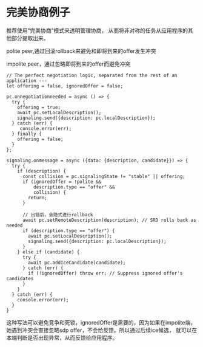 # 完美协商例子

推荐使用"完美协商"模式来透明管理协商，
从而将非对称的任务从应用程序的其他部分提取出来。

polite peer,通过回滚rollback来避免和即将到来的offer发生冲突

impolite peer，通过忽略即将到来的offer而避免冲突

    // The perfect negotiation logic, separated from the rest of an application ---
    let offering = false, ignoredOffer = false;

    pc.onnegotiationneeded = async () => {
      try {
        offering = true;
        await pc.setLocalDescription();
        signaling.send({description: pc.localDescription});
      } catch (err) {
         console.error(err);
      } finally {
        offering = false;
      }
    };

    signaling.onmessage = async ({data: {description, candidate}}) => {
      try {
        if (description) {
          const collision = pc.signalingState != "stable" || offering;
          if (ignoredOffer = !polite &&
              description.type == "offer" &&
              collision) {
            return;
          }

          // 出错后，会隐式进行rollback
          await pc.setRemoteDescription(description); // SRD rolls back as needed
          if (description.type == "offer") {
            await pc.setLocalDescription();
            signaling.send({description: pc.localDescription});
          }
        } else if (candidate) {
          try {
            await pc.addIceCandidate(candidate);
          } catch (err) {
            if (!ignoredOffer) throw err; // Suppress ignored offer's candidates
          }
        }
      } catch (err) {
        console.error(err);
      }
    }

这种写法可以避免竞争和死锁，ignoredOffer是需要的，因为如果在impolite端，
她遇到冲突会直接忽略sdp offer，不会给反馈。所以通过后续ice候选，
就可以在本端判断是否出现异常，从而反馈给应用程序。
